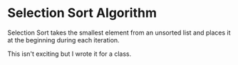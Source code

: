 # Selection Sort Algorithm
Selection Sort takes the smallest element from an unsorted list and places it at the beginning during each iteration.

This isn't exciting but I wrote it for a class.
